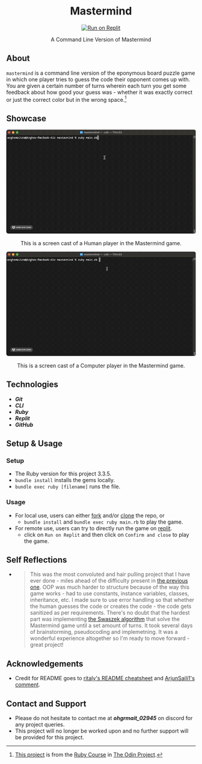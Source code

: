 <div align="center">
  <h1>Mastermind</h1>

  [![Run on Replit](https://replit.com/badge?caption=Run%20on%20Replit)](https://replit.com/@ohgrmait/mastermind?v=1)

  A Command Line Version of Mastermind
</div>

## About
`mastermind` is a command line version of the eponymous board puzzle game in which one player tries to guess the code their opponent comes up with. You are given a certain number of turns wherein each turn you get some feedback about how good your guess was - whether it was exactly correct or just the correct color but in the wrong space.[^1]

[^1]: [This project](https://www.theodinproject.com/lessons/ruby-mastermind) is from the [Ruby Course](https://www.theodinproject.com/paths/full-stack-ruby-on-rails/courses/ruby) in [The Odin Project](https://www.theodinproject.com/about).

## Showcase
<div align="center">
  <img src="./img/demo/demo-part1.gif" alt="Screen cast of Mastermind">
  <p></p>
  <p>This is a screen cast of a Human player in the Mastermind game.</p>

  <img src="./img/demo/demo-part2.gif" alt="Screen cast of Mastermind">
  <p></p>
  <p>This is a screen cast of a Computer player in the Mastermind game.</p>
</div>

## Technologies
- ***Git***
- ***CLI***
- ***Ruby***
- ***Replit***
- ***GitHub***

## Setup & Usage

### Setup
- The Ruby version for this project 3.3.5.
- `bundle install` installs the gems locally.
- `bundle exec ruby [filename]` runs the file.

### Usage
- For local use, users can either [fork](https://docs.github.com/en/pull-requests/collaborating-with-pull-requests/working-with-forks/fork-a-repo) and/or [clone](https://docs.github.com/en/repositories/creating-and-managing-repositories/cloning-a-repository) the repo, or
  - `bundle install` and `bundle exec ruby main.rb` to play the game.
- For remote use, users can try to directly run the game on [replit](https://replit.com/).
  - click on `Run on Replit` and then click on `Confirm and close` to play the game.

## Self Reflections
- > This was the most convoluted and hair pulling project that I have ever done - miles ahead of the difficulty present in [the previous one](https://github.com/ohgrmait/tic_tac_toe). OOP was much harder to structure because of the way this game works - had to use constants, instance variables, classes, inheritance, etc. I made sure to use error handling so that whether the human guesses the code or creates the code - the code gets sanitized as per requirements. There's no doubt that the hardest part was implementing [the Swaszek algorithm](https://puzzling.stackexchange.com/a/8884) that solve the Mastermind game until a set amount of turns. It took several days of brainstorming, pseudocoding and implemetning. It was a wonderful experience altogether so I'm ready to move forward - great project!

## Acknowledgements
- Credit for README goes to [ritaly's README cheatsheet](https://github.com/ritaly/README-cheatsheet) and [ArjunSaili1's comment](https://github.com/TheOdinProject/curriculum/discussions/25472#discussioncomment-5889343).

## Contact and Support
- Please do not hesitate to contact me at ***ohgrmait_02945*** on discord for any project queries.
- This project will no longer be worked upon and no further support will be provided for this project.